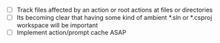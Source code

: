 
- [ ] Track files affected by an action or root actions at files or directories
- [ ] Its becoming clear that having some kind of ambient *.sln or *.csproj workspace will be important
- [ ] Implement action/prompt cache ASAP